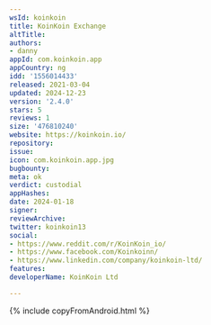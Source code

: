 ```yaml
---
wsId: koinkoin
title: KoinKoin Exchange
altTitle: 
authors:
- danny
appId: com.koinkoin.app
appCountry: ng
idd: '1556014433'
released: 2021-03-04
updated: 2024-12-23
version: '2.4.0'
stars: 5
reviews: 1
size: '476810240'
website: https://koinkoin.io/
repository: 
issue: 
icon: com.koinkoin.app.jpg
bugbounty: 
meta: ok
verdict: custodial
appHashes: 
date: 2024-01-18
signer: 
reviewArchive: 
twitter: koinkoin13
social:
- https://www.reddit.com/r/KoinKoin_io/
- https://www.facebook.com/Koinkoinn/
- https://www.linkedin.com/company/koinkoin-ltd/
features: 
developerName: KoinKoin Ltd

---
```


{% include copyFromAndroid.html %}